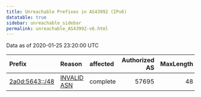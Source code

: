 ```yaml
---
title: Unreachable Prefixes in AS43992 (IPv6)
datatable: true
sidebar: unreachable_sidebar
permalink: unreachable_AS43992-v6.html
---
```


Data as of 2020-01-25 23:20:00 UTC


<div class="datatable-begin"></div>

| Prefix                                                 | Reason                                                                                                | affected   |   Authorized AS |   MaxLength | Anchor                                         |   unreachable /48s |
|:-------------------------------------------------------|:------------------------------------------------------------------------------------------------------|:-----------|----------------:|------------:|:-----------------------------------------------|-------------------:|
| [2a0d:5643::/48](https://stat.ripe.net/2a0d:5643::/48) | [INVALID ASN](https://rpki-validator.ripe.net/announcement-preview?asn=AS43992&prefix=2a0d:5643::/48) | complete   |           57695 |          48 | [RIPE](unreachable_RIPE_NCC_RPKI_Root-v6.html) |                  1 |

<div class="datatable-end"></div>